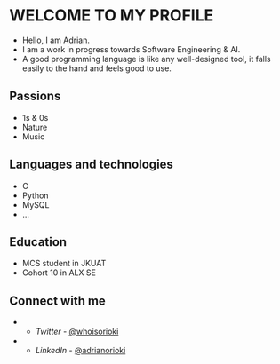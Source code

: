 # WELCOME TO MY PROFILE

* Hello, I am Adrian. 
* I am a work in progress towards Software Engineering & AI.
* A good programming language is like any well-designed tool, it falls easily to the hand and feels good to use.

## Passions

- 1s & 0s
- Nature
- Music

## Languages and technologies

- C
- Python
- MySQL
- ... 

## Education

- MCS student in JKUAT
- Cohort 10 in ALX SE

## Connect with me

- - *Twitter* - [@whoisorioki](https://github.com/whoisorioki)
- - *LinkedIn* - [@adrianorioki](https://www.linkedin.com/in/adrianorioki/)
